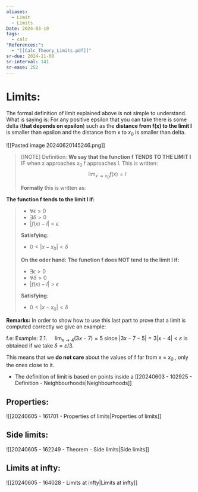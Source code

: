 ```yaml
---
aliases:
  - Limit
  - Limits
Date: 2024-03-19
tags:
  - calc
"References:":
  - "[[Calc_Theory_Limits.pdf]]"
sr-due: 2024-11-08
sr-interval: 141
sr-ease: 252
---
```

# Limits: 

The formal definition of limit explained above is not simple to understand. 
What is saying is:
For any positive epsilon that you can take there is some delta (**that depends on epsilon**) such as the **distance from f(x) to the limit l** is smaller than epsilon and the distance from x to $x_0$ is smaller than delta.

![[Pasted image 20240620145246.png]]

> [!NOTE] Definition:
> **We say that the function f TENDS TO THE LIMIT l** IF when x approaches $x_0$ f approaches l. 
This is written: 
>$$
\lim_{x\rightarrow x_0}f(x) = l
>$$
>
>**Formally** this is written as:
>
**The function f tends to the limit l if:**
>+ $\forall \epsilon > 0$ 
>+ $\exists \delta> 0$
>+ $|f(x) - l| < \epsilon$
>
>
>**Satisfying**: 
>  + $0< |x-x_0| < \delta$
>  
>  
>  
> **On the oder hand: The function f does NOT tend to the limit l if:**
> 
>+ $\exists \epsilon > 0$ 
>+ $\forall \delta> 0$
>+ $|f(x) - l| > \epsilon$
>  
>**Satisfying**: 
>  + $0< |x-x_0| < \delta$
> 

**Remarks:**
 In order to show how to use this last part to prove that a limit is computed correctly we give an example: 
 
 f.e: 
	Example: 2.1. $\quad \lim _{x \rightarrow 4}(3 x-7)=5$ since $|3 x-7-5|=3|x-4|<\varepsilon$ is obtained if we take $\delta=\varepsilon / 3$.

This means that we **do not care** about the values of f far from x = $x_0$ , only the ones close to it. 

+ The definition of limit is based on points inside a [[20240603 - 102925 - Definition - Neighbourhoods|Neighbourhoods]]

## Properties: 

![[20240605 - 161701 - Properties of limits|Properties of limits]]

## Side limits: 
![[20240605 - 162249 - Theorem - Side limits|Side limits]]
## Limits at infty:

![[20240605 - 164028 - Limits at infty|Limits at infty]]



